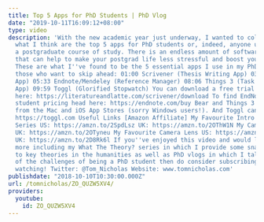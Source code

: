 ```yaml
---
title: Top 5 Apps for PhD Students | PhD Vlog
date: "2019-10-11T16:09:12+08:00"
type: video
description: 'With the new academic year just underway, I wanted to collate together
  what I think are the top 5 apps for PhD students or, indeed, anyone undertaking
  a postgraduate course of study. There is an endless amount of software out there
  that can help to make your postgrad life less stressful and boost your productivity.
  These are what I''ve found to be the 5 essential apps I use in my PhD. Links for
  those who want to skip ahead: 01:00 Scrivener (Thesis Writing App) 03:40 Bear (Notes
  App) 05:33 Endnote/Mendeley (Reference Manager) 08:06 Things 3 (Task Management
  App) 09:59 Toggl (Glorified Stopwatch) You can download a free trial of Scrivener
  here: https://literatureandlatte.com/scrivener/download To find EndNote with discounted
  student pricing head here: https://endnote.com/buy Bear and Things 3 are both available
  from the Mac and iOS App Stores (sorry Windows users!). And Toggl can be found at
  https://toggl.com Useful Links [Amazon Affiliate] My Favourite Intro to Theory Book
  Series US: https://amzn.to/2SpdLsz UK: https://amzn.to/2OThW1N My Camera US: https://amzn.to/2Q5nJhj
  UK: https://amzn.to/2OTyneu My Favourite Camera Lens US: https://amzn.to/2Q1s3xZ
  UK: https://amzn.to/2D8Rk6l If you''ve enjoyed this video and would like to see
  more including my What The Theory? series in which I provide some snappy introductions
  to key theories in the humanities as well as PhD vlogs in which I talk about some
  of the challenges of being a PhD student then do consider subscribing. Thanks for
  watching! Twitter: @Tom_Nicholas Website: www.tomnicholas.com'
publishdate: "2018-10-10T10:30:00.000Z"
url: /tomnicholas/ZO_QUZW5XV4/
providers:
  youtube:
    id: ZO_QUZW5XV4
---
```

